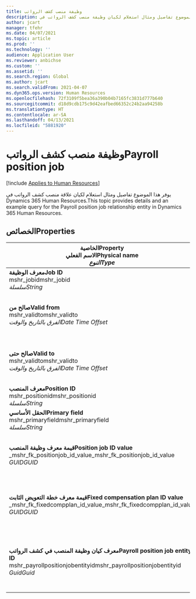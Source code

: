 ```yaml
---
title: وظيفة منصب كشف الرواتب
description: يوفر هذا الموضوع تفاصيل ومثال استعلام لكيان وظيفة منصب كشف الرواتب في Dynamics 365 Human Resources.
author: jcart
manager: tfehr
ms.date: 04/07/2021
ms.topic: article
ms.prod: ''
ms.technology: ''
audience: Application User
ms.reviewer: anbichse
ms.custom: ''
ms.assetid: ''
ms.search.region: Global
ms.author: jcart
ms.search.validFrom: 2021-04-07
ms.dyn365.ops.version: Human Resources
ms.openlocfilehash: 72f3109f5bea36a390b04b7165fc3831d777b640
ms.sourcegitcommit: d18d9cdb175c9d42eafbed66352c24b2aa94258b
ms.translationtype: HT
ms.contentlocale: ar-SA
ms.lasthandoff: 04/13/2021
ms.locfileid: "5881920"
---
```

# <a name="payroll-position-job"></a><span data-ttu-id="15510-103">وظيفة منصب كشف الرواتب</span><span class="sxs-lookup"><span data-stu-id="15510-103">Payroll position job</span></span>

[!include [Applies to Human Resources](../includes/applies-to-hr.md)]

<span data-ttu-id="15510-104">يوفر هذا الموضوع تفاصيل ومثال استعلام لكيان علاقة منصب كشف الرواتب في Dynamics 365 Human Resources.</span><span class="sxs-lookup"><span data-stu-id="15510-104">This topic provides details and an example query for the Payroll position job relationship entity in Dynamics 365 Human Resources.</span></span>

## <a name="properties"></a><span data-ttu-id="15510-105">الخصائص</span><span class="sxs-lookup"><span data-stu-id="15510-105">Properties</span></span>

| <span data-ttu-id="15510-106">الخاصية</span><span class="sxs-lookup"><span data-stu-id="15510-106">Property</span></span><br><span data-ttu-id="15510-107">**الاسم الفعلي**</span><span class="sxs-lookup"><span data-stu-id="15510-107">**Physical name**</span></span><br><span data-ttu-id="15510-108">**_النوع_**</span><span class="sxs-lookup"><span data-stu-id="15510-108">**_Type_**</span></span> | <span data-ttu-id="15510-109">استخدام</span><span class="sxs-lookup"><span data-stu-id="15510-109">Use</span></span> | <span data-ttu-id="15510-110">الوصف</span><span class="sxs-lookup"><span data-stu-id="15510-110">Description</span></span> |
| --- | --- | --- |
| <span data-ttu-id="15510-111">**معرف الوظيفة**</span><span class="sxs-lookup"><span data-stu-id="15510-111">**Job ID**</span></span><br><span data-ttu-id="15510-112">mshr_jobid</span><span class="sxs-lookup"><span data-stu-id="15510-112">mshr_jobid</span></span><br><span data-ttu-id="15510-113">*سلسلة*</span><span class="sxs-lookup"><span data-stu-id="15510-113">*String*</span></span> | <span data-ttu-id="15510-114">للقراءة فقط</span><span class="sxs-lookup"><span data-stu-id="15510-114">Readp-only</span></span><br><span data-ttu-id="15510-115">مطلوب</span><span class="sxs-lookup"><span data-stu-id="15510-115">Required</span></span> |<span data-ttu-id="15510-116">معرف الوظيفة.</span><span class="sxs-lookup"><span data-stu-id="15510-116">The ID of the job.</span></span> |
| <span data-ttu-id="15510-117">**صالح من**</span><span class="sxs-lookup"><span data-stu-id="15510-117">**Valid from**</span></span><br><span data-ttu-id="15510-118">mshr_validto</span><span class="sxs-lookup"><span data-stu-id="15510-118">mshr_validto</span></span><br><span data-ttu-id="15510-119">*الفرق بالتاريخ والوقت*</span><span class="sxs-lookup"><span data-stu-id="15510-119">*Date Time Offset*</span></span> | <span data-ttu-id="15510-120">للقراءة فقط</span><span class="sxs-lookup"><span data-stu-id="15510-120">Read-only</span></span> <br><span data-ttu-id="15510-121">مطلوب</span><span class="sxs-lookup"><span data-stu-id="15510-121">Required</span></span> | <span data-ttu-id="15510-122">تاريخ بدء صلاحية علاقة المنصب والوظيفة.</span><span class="sxs-lookup"><span data-stu-id="15510-122">Date the postion and job relationship is valid from.</span></span> |
| <span data-ttu-id="15510-123">**صالح حتى**</span><span class="sxs-lookup"><span data-stu-id="15510-123">**Valid to**</span></span><br><span data-ttu-id="15510-124">mshr_validto</span><span class="sxs-lookup"><span data-stu-id="15510-124">mshr_validto</span></span><br><span data-ttu-id="15510-125">*الفرق بالتاريخ والوقت*</span><span class="sxs-lookup"><span data-stu-id="15510-125">*Date Time Offset*</span></span> | <span data-ttu-id="15510-126">للقراءة فقط</span><span class="sxs-lookup"><span data-stu-id="15510-126">Read-only</span></span> <br><span data-ttu-id="15510-127">مطلوب</span><span class="sxs-lookup"><span data-stu-id="15510-127">Required</span></span> | <span data-ttu-id="15510-128">تاريخ انتهاء صلاحية علاقة المنصب والوظيفة.</span><span class="sxs-lookup"><span data-stu-id="15510-128">Date the position and job relationship is valid to.</span></span>  |
| <span data-ttu-id="15510-129">**معرف المنصب**</span><span class="sxs-lookup"><span data-stu-id="15510-129">**Position ID**</span></span><br><span data-ttu-id="15510-130">mshr_positionid</span><span class="sxs-lookup"><span data-stu-id="15510-130">mshr_positionid</span></span><br><span data-ttu-id="15510-131">*سلسلة*</span><span class="sxs-lookup"><span data-stu-id="15510-131">*String*</span></span> | <span data-ttu-id="15510-132">للقراءة فقط</span><span class="sxs-lookup"><span data-stu-id="15510-132">Read-only</span></span><br><span data-ttu-id="15510-133">مطلوب</span><span class="sxs-lookup"><span data-stu-id="15510-133">Required</span></span> | <span data-ttu-id="15510-134">معرف المنصب.</span><span class="sxs-lookup"><span data-stu-id="15510-134">The ID of the position.</span></span> |
| <span data-ttu-id="15510-135">**الحقل الأساسي**</span><span class="sxs-lookup"><span data-stu-id="15510-135">**Primary field**</span></span><br><span data-ttu-id="15510-136">mshr_primaryfield</span><span class="sxs-lookup"><span data-stu-id="15510-136">mshr_primaryfield</span></span><br><span data-ttu-id="15510-137">*سلسلة*</span><span class="sxs-lookup"><span data-stu-id="15510-137">*String*</span></span> | <span data-ttu-id="15510-138">مطلوب</span><span class="sxs-lookup"><span data-stu-id="15510-138">Required</span></span><br><span data-ttu-id="15510-139">النظام منشأ</span><span class="sxs-lookup"><span data-stu-id="15510-139">System generated</span></span> |  |
| <span data-ttu-id="15510-140">**قيمة معرف وظيفة المنصب**</span><span class="sxs-lookup"><span data-stu-id="15510-140">**Position job ID value**</span></span><br><span data-ttu-id="15510-141">_mshr_fk_positionjob_id_value</span><span class="sxs-lookup"><span data-stu-id="15510-141">_mshr_fk_positionjob_id_value</span></span><br><span data-ttu-id="15510-142">*GUID*</span><span class="sxs-lookup"><span data-stu-id="15510-142">*GUID*</span></span> | <span data-ttu-id="15510-143">للقراءة فقط</span><span class="sxs-lookup"><span data-stu-id="15510-143">Read-only</span></span><br><span data-ttu-id="15510-144">مطلوب</span><span class="sxs-lookup"><span data-stu-id="15510-144">Required</span></span><br><span data-ttu-id="15510-145">مفتاح خارجي:mshr_PayrollPositionJobEntity لـ mshr_payrollpositionjobentity</span><span class="sxs-lookup"><span data-stu-id="15510-145">Foreign key:mshr_PayrollPositionJobEntity of the mshr_payrollpositionjobentity</span></span> |<span data-ttu-id="15510-146">معرف الوظيفة المقترنة بالمنصب.</span><span class="sxs-lookup"><span data-stu-id="15510-146">The ID of the job associated with the position.</span></span>|
| <span data-ttu-id="15510-147">**قيمة معرف خطة التعويض الثابت**</span><span class="sxs-lookup"><span data-stu-id="15510-147">**Fixed compensation plan ID value**</span></span><br><span data-ttu-id="15510-148">_mshr_fk_fixedcompplan_id_value</span><span class="sxs-lookup"><span data-stu-id="15510-148">_mshr_fk_fixedcompplan_id_value</span></span><br><span data-ttu-id="15510-149">*GUID*</span><span class="sxs-lookup"><span data-stu-id="15510-149">*GUID*</span></span> | <span data-ttu-id="15510-150">للقراءة فقط</span><span class="sxs-lookup"><span data-stu-id="15510-150">Read-only</span></span><br><span data-ttu-id="15510-151">مطلوب</span><span class="sxs-lookup"><span data-stu-id="15510-151">Required</span></span><br><span data-ttu-id="15510-152">مفتاح خارجي: mshr_FixedCompPlan_id لـ mshr_payrollfixedcompensationplanentity</span><span class="sxs-lookup"><span data-stu-id="15510-152">Foreign key: mshr_FixedCompPlan_id of mshr_payrollfixedcompensationplanentity</span></span>  | <span data-ttu-id="15510-153">معرف خطة التعويض الثابت المقترنة بالمنصب.</span><span class="sxs-lookup"><span data-stu-id="15510-153">The ID of the fixed compensation plan associated with the position.</span></span> |
| <span data-ttu-id="15510-154">**معرف كيان وظيفة المنصب في كشف الرواتب**</span><span class="sxs-lookup"><span data-stu-id="15510-154">**Payroll position job entity ID**</span></span><br><span data-ttu-id="15510-155">mshr_payrollpositionjobentityid</span><span class="sxs-lookup"><span data-stu-id="15510-155">mshr_payrollpositionjobentityid</span></span><br><span data-ttu-id="15510-156">*Guid*</span><span class="sxs-lookup"><span data-stu-id="15510-156">*Guid*</span></span> | <span data-ttu-id="15510-157">مطلوب</span><span class="sxs-lookup"><span data-stu-id="15510-157">Required</span></span><br><span data-ttu-id="15510-158">منشأ بواسطة النظام.</span><span class="sxs-lookup"><span data-stu-id="15510-158">System generated.</span></span> | <span data-ttu-id="15510-159">قيمة معرف GUID منشأ بواسطة النظام لتعريف الوظيفة بشكل فريد.</span><span class="sxs-lookup"><span data-stu-id="15510-159">A system-generated GUID value to uniquely identify the job.</span></span>  |

